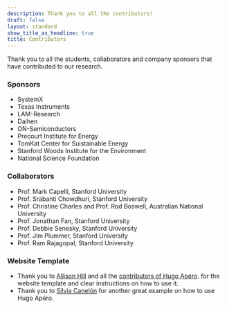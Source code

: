 ```yaml
---
description: Thank you to all the contributors!
draft: false
layout: standard
show_title_as_headline: true
title: Contributors
---
```



Thank you to all the students, collaborators and company sponsors that have contributed to our research.

### Sponsors
* SystemX
 * Texas Instruments
 * LAM-Research
 * Daihen
 * ON-Semiconductors
* Precourt Institute for Energy
* TomKat Center for Suistainable Energy
* Stanford Woods Institute for the Environment
* National Science Foundation


### Collaborators
* Prof. Mark Capelli, Stanford University
* Prof. Srabanti Chowdhuri, Stanford University
* Prof. Christine Charles and Prof. Rod Boswell,  Australian National University
* Prof. Jonathan Fan, Stanford University 
* Prof. Debbie Senesky, Stanford University 
* Prof. Jim Plummer, Stanford University 
* Prof. Ram Rajagopal, Stanford University



### Website Template
+ Thank you to [Allison Hill](https://alison.rbind.io/) and all the [contributors of Hugo Apéro](https://hugo-apero-docs.netlify.app/contributors/). for the website template and clear instructions on how to use it.
+ Thank you to [Silvia Canelón](https://hugo-apero-docs.netlify.app/project/silvia/) for another great example on how to use Hugo Apéro.
